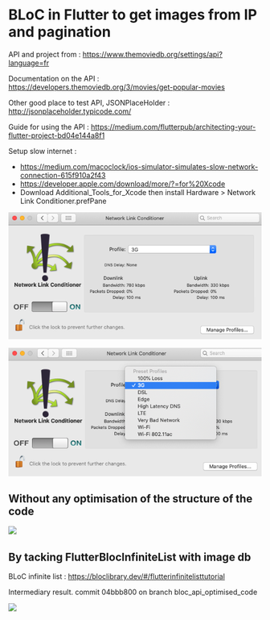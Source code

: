 # BLoC in Flutter to get images from IP and pagination

API and project from : https://www.themoviedb.org/settings/api?language=fr

Documentation on the API : https://developers.themoviedb.org/3/movies/get-popular-movies

Other good place to test API, JSONPlaceHolder : http://jsonplaceholder.typicode.com/

Guide for using the API : https://medium.com/flutterpub/architecting-your-flutter-project-bd04e144a8f1



Setup slow internet : 
- https://medium.com/macoclock/ios-simulator-simulates-slow-network-connection-615f910a2f43<br/>
- https://developer.apple.com/download/more/?=for%20Xcode<br/>
- Download Additional_Tools_for_Xcode then install Hardware > Network Link Conditioner.prefPane

![](assets/network-link-1.png)


![](assets/network-link-2.png)

## Without any optimisation of the structure of the code

![](assets/3g-no-optimisation.gif)


## By tacking FlutterBlocInfiniteList with image db
BLoC infinite list : https://bloclibrary.dev/#/flutterinfinitelisttutorial


Intermediary result. commit 04bbb800 on branch bloc_api_optimised_code

![](assets/intermediary-result.gif)